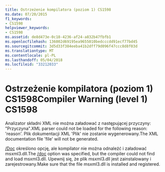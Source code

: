 ```yaml
---
title: Ostrzeżenie kompilatora (poziom 1) CS1598
ms.date: 07/20/2015
f1_keywords:
- CS1598
helpviewer_keywords:
- CS1598
ms.assetid: de8d473e-0c18-4236-af24-a832b47fbfb1
ms.openlocfilehash: 136002d69195ea9655010bedcccdd91ecf77bd45
ms.sourcegitcommit: 3d5d33f384eeba41b2dff79d096f47ccc8d8f03d
ms.translationtype: MT
ms.contentlocale: pl-PL
ms.lasthandoff: 05/04/2018
ms.locfileid: "33212033"
---
```

# <a name="compiler-warning-level-1-cs1598"></a><span data-ttu-id="b0df4-102">Ostrzeżenie kompilatora (poziom 1) CS1598</span><span class="sxs-lookup"><span data-stu-id="b0df4-102">Compiler Warning (level 1) CS1598</span></span>
<span data-ttu-id="b0df4-103">Analizator składni XML nie można załadować z następującej przyczyny: "Przyczyna".</span><span class="sxs-lookup"><span data-stu-id="b0df4-103">XML parser could not be loaded for the following reason: 'reason'.</span></span> <span data-ttu-id="b0df4-104">Plik dokumentacji XML 'Plik' nie zostanie wygenerowany.</span><span class="sxs-lookup"><span data-stu-id="b0df4-104">The XML documentation file 'file' will not be generated.</span></span>  
  
 <span data-ttu-id="b0df4-105">[/Doc](../../../csharp/language-reference/compiler-options/doc-compiler-option.md) określono opcję, ale kompilator nie można odnaleźć i załadować msxml3.dll.</span><span class="sxs-lookup"><span data-stu-id="b0df4-105">The [/doc](../../../csharp/language-reference/compiler-options/doc-compiler-option.md) option was specified, but the compiler could not find and load msxml3.dll.</span></span> <span data-ttu-id="b0df4-106">Upewnij się, że plik msxml3.dll jest zainstalowany i zarejestrowany.</span><span class="sxs-lookup"><span data-stu-id="b0df4-106">Make sure that the file msxml3.dll is installed and registered.</span></span>
